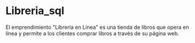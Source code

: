 # Libreria_sql
El emprendimiento "Librería en Línea" es una tienda de libros que opera en línea y permite a los clientes comprar libros a través de su página web.
